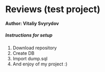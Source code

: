 # Reviews (test project)
**Author: Vitaliy Svyrydov**
##### Instructions for setup
1. Download repository
2. Create DB 
3. Import dump.sql
4. And enjoy of my project :)